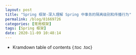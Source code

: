```yaml
---
layout: post
title: "Spring 框架-深入理解 Spring 中事务的隔离级别和传播行为"
permalink: /blog/81669726
categories: [常用框架]
tags: [Spring 框架]
date: 2020-11-09 10:48:14
---
```


* Kramdown table of contents
{:toc .toc}
